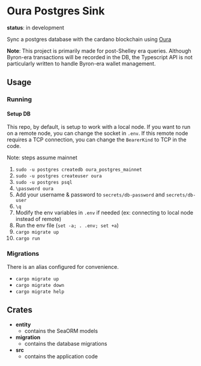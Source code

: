 # Oura Postgres Sink

**status**: in development

Sync a postgres database with the cardano blockchain using [Oura](https://github.com/txpipe/oura)

**Note**: This project is primarily made for post-Shelley era queries. Although Byron-era transactions will be recorded in the DB, the Typescript API is not particularly written to handle Byron-era wallet management.

## Usage

### Running

#### Setup DB

This repo, by default, is setup to work with a local node. If you want to run on a remote node, you can change the socket in `.env`. If this remote node requires a TCP connection, you can change the `BearerKind` to TCP in the code.

Note: steps assume mainnet

1) `sudo -u postgres createdb oura_postgres_mainnet`
1) `sudo -u postgres createuser oura`
1) `sudo -u postgres psql`
1) `\password oura`
1) Add your username & password to `secrets/db-password` and `secrets/db-user`
1) `\q`
1) Modify the env variables in `.env` if needed (ex: connecting to local node instead of remote)
1) Run the env file (`set -a; . .env; set +a`) 
1) `cargo migrate up`
1) `cargo run`

### Migrations

There is an alias configured for convenience.

- `cargo migrate up`
- `cargo migrate down`
- `cargo migrate help`

## Crates

- **entity**
  - contains the SeaORM models
- **migration**
  - contains the database migrations
- **src**
  - contains the application code
